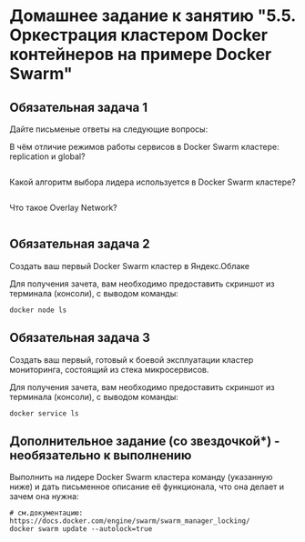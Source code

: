 # Домашнее задание к занятию "5.5. Оркестрация кластером Docker контейнеров на примере Docker Swarm"


## Обязательная задача 1
Дайте письменые ответы на следующие вопросы:

В чём отличие режимов работы сервисов в Docker Swarm кластере: replication и global?
```

```
Какой алгоритм выбора лидера используется в Docker Swarm кластере?
```

```
Что такое Overlay Network?
```

```

## Обязательная задача 2
Создать ваш первый Docker Swarm кластер в Яндекс.Облаке

Для получения зачета, вам необходимо предоставить скриншот из терминала (консоли), с выводом команды:

```
docker node ls
```


## Обязательная задача 3

Создать ваш первый, готовый к боевой эксплуатации кластер мониторинга, состоящий из стека микросервисов.

Для получения зачета, вам необходимо предоставить скриншот из терминала (консоли), с выводом команды:

```
docker service ls
```

## Дополнительное задание (со звездочкой*) - необязательно к выполнению

Выполнить на лидере Docker Swarm кластера команду (указанную ниже) и дать письменное описание её функционала, что она делает и зачем она нужна:

```
# см.документацию: https://docs.docker.com/engine/swarm/swarm_manager_locking/
docker swarm update --autolock=true
```
